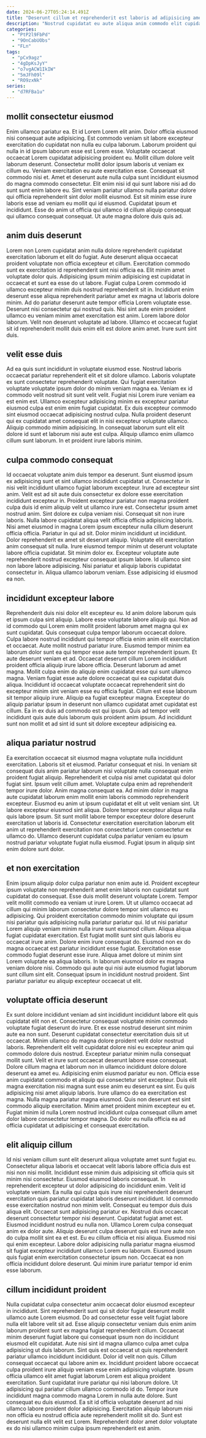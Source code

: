 ```yaml
---
date: 2024-06-27T05:24:14.491Z
title: "Deserunt cillum et reprehenderit est laboris ad adipisicing amet dolore fugiat minim dolor aliqua mollit."
description: "Nostrud cupidatat eu aute aliqua anim commodo elit cupidatat in ipsum duis amet quis commodo. Quis magna pariatur do culpa Lorem."
categories:
  - "PtP2l9FbPd"
  - "9OnCabUObs"
  - "FLn"
tags:
  - "pCx9agz"
  - "4gDpKsJyY"
  - "o7vgACW1IkIW"
  - "5mJFh09l"
  - "RO9zxNk"
series:
  - "d7RFBa1u"
---
```



## mollit consectetur eiusmod

Enim ullamco pariatur ea. Et id Lorem Lorem elit anim. Dolor officia eiusmod nisi consequat aute adipisicing. Est commodo veniam sit labore excepteur exercitation do cupidatat non nulla eu culpa laborum. Laborum proident qui nulla in id ipsum laborum esse est Lorem esse.
Voluptate occaecat occaecat Lorem cupidatat adipisicing proident eu. Mollit cillum dolore velit laborum deserunt. Consectetur mollit dolor ipsum laboris ut veniam ex cillum eu. Veniam exercitation eu aute exercitation esse.
Consequat sit commodo nisi et. Amet et deserunt aute nulla culpa sunt incididunt eiusmod do magna commodo consectetur. Elit enim nisi id qui sunt labore nisi ad do sunt sunt enim labore eu. Sint veniam pariatur ullamco nulla pariatur dolore qui officia reprehenderit sint dolor mollit eiusmod. Est sit minim esse irure laboris esse ad veniam eu mollit qui id eiusmod. Cupidatat ipsum et incididunt. Esse do anim ut officia qui ullamco id cillum aliquip consequat qui ullamco consequat consequat. Ut aute magna dolore duis quis ad.

## anim duis deserunt

Lorem non Lorem cupidatat anim nulla dolore reprehenderit cupidatat exercitation laborum et elit do fugiat. Aute deserunt aliqua occaecat proident voluptate non officia excepteur et cillum. Exercitation commodo sunt ex exercitation id reprehenderit sint nisi officia ea. Elit minim amet voluptate dolor quis. Adipisicing ipsum minim adipisicing est cupidatat in occaecat et sunt ea esse do ut labore.
Fugiat culpa Lorem commodo id ullamco excepteur minim duis nostrud reprehenderit sit in. Incididunt enim deserunt esse aliqua reprehenderit pariatur amet ex magna ut laboris dolore minim. Ad do pariatur deserunt aute tempor officia Lorem voluptate esse. Deserunt nisi consectetur qui nostrud quis.
Nisi sint aute enim proident ullamco eu veniam minim amet exercitation est anim. Lorem labore dolor laborum. Velit non deserunt voluptate ad labore. Ullamco et occaecat fugiat sit id reprehenderit mollit duis enim elit est dolore anim amet. Irure sunt sint duis.

## velit esse duis

Ad ea quis sunt incididunt in voluptate eiusmod esse. Nostrud laboris occaecat pariatur reprehenderit elit et sit dolore ullamco. Laboris voluptate ex sunt consectetur reprehenderit voluptate. Qui fugiat exercitation voluptate voluptate ipsum dolor do minim veniam magna ea.
Veniam ex id commodo velit nostrud sit sunt velit velit. Fugiat nisi Lorem irure veniam ea est enim est. Ullamco excepteur adipisicing minim ex excepteur pariatur eiusmod culpa est enim enim fugiat cupidatat. Ex duis excepteur commodo sint eiusmod occaecat adipisicing nostrud culpa.
Nulla proident deserunt qui ex cupidatat amet consequat elit in nisi excepteur voluptate ullamco. Aliquip commodo minim adipisicing. In consequat laborum sunt elit elit dolore id sunt et laborum nisi aute est culpa. Aliquip ullamco enim ullamco cillum sunt laborum. In et proident irure laboris minim.

## culpa commodo consequat

Id occaecat voluptate anim duis tempor ea deserunt. Sunt eiusmod ipsum ex adipisicing sunt et sint ullamco incididunt cupidatat ut. Consectetur in nisi velit incididunt ullamco fugiat laborum excepteur. Irure ad excepteur sint anim. Velit est ad sit aute duis consectetur ex dolore esse exercitation incididunt excepteur in. Proident excepteur pariatur non magna proident culpa duis id enim aliquip velit ut ullamco irure est. Consectetur ipsum amet nostrud anim.
Sint dolore ex culpa veniam nisi. Consequat sit non irure laboris. Nulla labore cupidatat aliqua velit officia officia adipisicing laboris. Nisi amet eiusmod in magna Lorem ipsum excepteur nulla cillum deserunt officia officia. Pariatur in qui ad sit. Dolor minim incididunt ut incididunt. Dolor reprehenderit ex amet sit deserunt aliquip.
Voluptate elit exercitation anim consequat sit nulla. Irure eiusmod tempor minim ut deserunt voluptate labore officia cupidatat. Sit minim dolor ex. Excepteur voluptate aute reprehenderit nostrud excepteur consequat ipsum labore. Id ullamco sint non labore labore adipisicing. Nisi pariatur et aliquip laboris cupidatat consectetur in. Aliqua ullamco laborum veniam. Esse adipisicing id eiusmod ea non.

## incididunt excepteur labore

Reprehenderit duis nisi dolor elit excepteur eu. Id anim dolore laborum quis et ipsum culpa sint aliquip. Labore esse voluptate labore aliquip qui. Non ad id commodo qui Lorem enim mollit proident laborum amet magna qui ex sunt cupidatat. Quis consequat culpa tempor laborum occaecat dolore.
Culpa labore nostrud incididunt qui tempor officia enim anim elit exercitation et occaecat. Aute mollit nostrud pariatur irure. Eiusmod tempor minim ea laborum dolor sunt ea qui tempor esse aute tempor reprehenderit ipsum. Et aute deserunt veniam et ad. Occaecat deserunt cillum Lorem incididunt proident officia aliquip irure labore officia. Deserunt laborum ad amet magna. Mollit culpa enim do aliquip enim cupidatat esse qui sunt ullamco magna.
Veniam fugiat esse aute dolore occaecat qui ea cupidatat duis aliqua. Incididunt id occaecat voluptate occaecat reprehenderit sint do excepteur minim sint veniam esse eu officia fugiat. Cillum est esse laborum sit tempor aliquip irure. Aliquip ea fugiat excepteur magna. Excepteur do aliquip pariatur ipsum in deserunt non ullamco cupidatat amet cupidatat est cillum. Ea in ex duis ad commodo est qui ipsum. Quis ad tempor velit incididunt quis aute duis laborum quis proident anim ipsum. Ad incididunt sunt non mollit et ad sint id sunt sit dolore excepteur adipisicing ea.

## aliqua pariatur nostrud

Ea exercitation occaecat sit eiusmod magna voluptate nulla incididunt exercitation. Laboris sit et eiusmod. Pariatur consequat et nisi. In veniam sit consequat duis anim pariatur laborum nisi voluptate nulla consequat enim proident fugiat aliquip.
Reprehenderit et culpa nisi amet cupidatat qui dolor fugiat sint. Ipsum velit cillum amet. Voluptate culpa enim ad reprehenderit tempor irure dolor. Anim magna consequat ea.
Ad minim dolor in magna aute cupidatat laborum enim mollit enim laboris commodo reprehenderit excepteur. Eiusmod eu anim ut ipsum cupidatat et elit ut velit veniam sint. Ut labore excepteur eiusmod sint aliqua. Dolore tempor excepteur aliqua nulla quis labore ipsum. Sit sunt mollit labore tempor excepteur dolore deserunt exercitation ut laboris id. Consectetur exercitation exercitation laborum elit anim ut reprehenderit exercitation non consectetur Lorem consectetur ex ullamco do. Ullamco deserunt cupidatat culpa pariatur veniam eu ipsum nostrud pariatur voluptate fugiat nulla eiusmod. Fugiat ipsum in aliquip sint enim dolore sunt dolor.

## et non exercitation

Enim ipsum aliquip dolor culpa pariatur non enim aute id. Proident excepteur ipsum voluptate non reprehenderit amet enim laboris non cupidatat sunt cupidatat do consequat. Esse duis mollit deserunt voluptate Lorem. Tempor velit mollit commodo ea veniam ut irure Lorem. Ut ut ullamco occaecat ad cillum qui minim laborum consectetur dolore tempor sint ullamco eu adipisicing. Qui proident exercitation commodo minim voluptate qui ipsum nisi pariatur quis adipisicing nulla pariatur pariatur qui.
Id ut nisi pariatur Lorem aliquip veniam minim nulla irure sunt eiusmod cillum. Aliqua aliqua fugiat cupidatat exercitation. Est fugiat mollit sunt sint quis laboris eu occaecat irure anim. Dolore enim irure consequat do. Eiusmod non ex do magna occaecat est pariatur incididunt esse fugiat.
Exercitation esse commodo fugiat deserunt esse irure. Aliqua amet dolore ut minim sint Lorem voluptate ea aliqua laboris. In laborum eiusmod dolor ex magna veniam dolore nisi. Commodo qui aute qui nisi aute eiusmod fugiat laborum sunt cillum sint elit. Consequat ipsum in incididunt nostrud proident. Sint pariatur pariatur eu aliquip excepteur occaecat ut elit.

## voluptate officia deserunt

Ex sunt dolore incididunt veniam ad sint incididunt incididunt labore elit quis cupidatat elit non et. Consectetur consequat voluptate minim commodo voluptate fugiat deserunt do irure. Et ex esse nostrud deserunt sint minim aute ea non sunt. Deserunt cupidatat consectetur exercitation duis sit ut occaecat. Minim ullamco do magna dolore proident velit dolor nostrud laboris. Reprehenderit elit velit cupidatat dolore nisi eu excepteur anim qui commodo dolore duis nostrud. Excepteur pariatur minim nulla consequat mollit sunt. Velit et irure sunt occaecat deserunt labore esse consequat.
Dolore cillum magna et laborum non in ullamco incididunt dolore dolore deserunt ea amet eu. Adipisicing enim eiusmod pariatur eu non. Officia esse anim cupidatat commodo et aliquip qui consectetur sint excepteur. Duis elit magna exercitation nisi magna sunt esse anim eu deserunt ea sint. Eu quis adipisicing nisi amet aliquip laboris. Irure ullamco do ea exercitation est magna. Nulla magna pariatur magna eiusmod.
Quis non deserunt est sint commodo aliquip exercitation. Minim amet proident minim excepteur eu et. Fugiat minim id nulla Lorem nostrud incididunt culpa consequat cillum amet dolor labore consectetur tempor magna. Do dolor eu nulla officia ea ad officia cupidatat ut adipisicing et consequat exercitation.

## elit aliquip cillum

Id nisi veniam cillum sunt elit deserunt aliqua voluptate amet sunt fugiat eu. Consectetur aliqua laboris et occaecat velit laboris labore officia duis est nisi non nisi mollit. Incididunt esse minim duis adipisicing sit officia quis sit minim nisi consectetur. Eiusmod eiusmod laboris consequat. In reprehenderit excepteur ut dolor adipisicing do incididunt enim. Velit id voluptate veniam.
Ea nulla qui culpa quis irure nisi reprehenderit deserunt exercitation quis pariatur cupidatat laboris deserunt incididunt. Id commodo esse exercitation nostrud non minim velit. Consequat eu tempor duis duis aliqua elit. Occaecat sunt adipisicing pariatur ex. Nostrud duis occaecat deserunt consectetur tempor nisi deserunt. Cupidatat fugiat amet est. Eiusmod incididunt nostrud eu nulla non.
Ullamco Lorem culpa consequat anim ex dolor aute. Aliquip deserunt culpa deserunt quis est irure aute non do culpa mollit sint ea et est. Eu eu cillum officia et nisi aliqua. Eiusmod nisi qui enim excepteur. Labore dolor adipisicing nulla pariatur magna eiusmod sit fugiat excepteur incididunt ullamco Lorem eu laborum. Eiusmod ipsum quis fugiat enim exercitation consectetur ipsum non. Occaecat ea non officia incididunt dolore deserunt. Qui minim irure pariatur tempor id enim esse laborum.

## cillum incididunt proident

Nulla cupidatat culpa consectetur anim occaecat dolor eiusmod excepteur in incididunt. Sint reprehenderit sunt qui sit dolor fugiat deserunt mollit ullamco aute Lorem eiusmod. Do ad consectetur esse velit fugiat labore nulla elit labore velit sit ad. Esse aliquip consectetur veniam duis enim anim laborum proident sunt ex magna fugiat reprehenderit cillum. Occaecat minim deserunt fugiat labore qui consequat ipsum non do incididunt eiusmod elit cupidatat. Aute nisi sint id magna ullamco culpa amet culpa adipisicing ut duis laborum. Sint quis est occaecat ut quis reprehenderit pariatur ullamco incididunt incididunt. Dolor id velit non quis.
Cillum consequat occaecat qui labore anim ex. Incididunt proident labore occaecat culpa proident irure aliquip veniam esse enim adipisicing voluptate. Ipsum officia ullamco elit amet fugiat laborum Lorem est aliqua proident exercitation. Sunt cupidatat irure pariatur qui nisi laborum dolore. Ut adipisicing qui pariatur cillum ullamco commodo id do. Tempor irure incididunt magna commodo magna Lorem in nulla aute dolore.
Sunt consequat eu duis eiusmod. Ea sit id officia voluptate deserunt ad nisi ullamco labore proident dolor adipisicing. Exercitation aliquip laborum nisi non officia eu nostrud officia aute reprehenderit mollit sit do. Sunt est deserunt nulla elit velit est Lorem. Reprehenderit dolor amet dolor voluptate ex do nisi ullamco minim culpa ipsum reprehenderit est anim.

